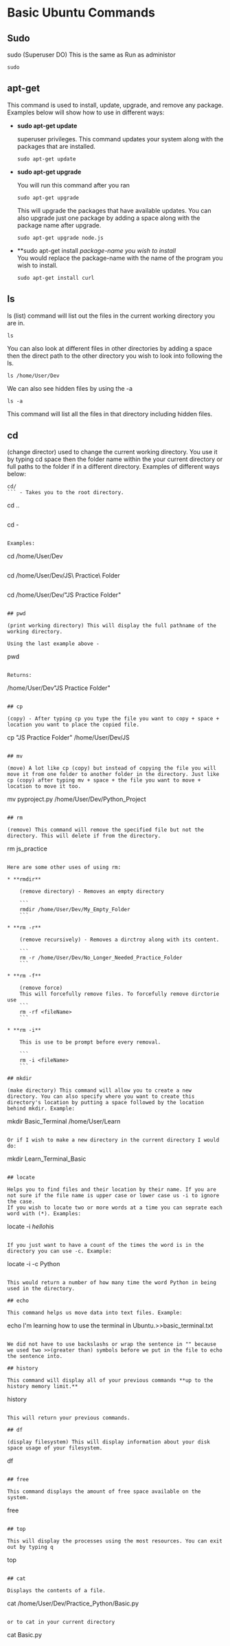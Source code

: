 # Basic Ubuntu Commands

## Sudo
sudo (Superuser DO) This is the same as Run as administor

```
sudo
```

## apt-get
This command is used to install, update, upgrade, and remove any package. Examples below will show how to use in different ways:

* **sudo apt-get update**
    
    superuser privileges. This command updates your system along with the packages that are installed.

    ```
    sudo apt-get update
    ```

* **sudo apt-get upgrade**

    You will run this command after you ran
    
     ```
     sudo apt-get upgrade
     ```

    This will upgrade the packages that have available updates. You can also upgrade just one package by adding a space along with the package name after upgrade.

    ```
    sudo apt-get upgrade node.js
    ```

* **sudo apt-get install _package-name you wish to install_  
  You would replace the package-name with the name of the program you wish to install.

    ```
    sudo apt-get install curl
    ```

## ls

ls (list) command will list out the files in the current working directory you are in.

```
ls
```

You can also look at different files in other directories by adding a space then the direct path to the other directory you wish to look into following the ls.

```
ls /home/User/Dev
```

We can also see hidden files by using the -a

```
ls -a
```

This command will list all the files in that directory including hidden files.

## cd

(change director) used to change the current working directory. You use it by typing cd space then the folder name within the your current directory or full paths to the folder if in a different directory. Examples of different ways below:

```
cd/
``` - Takes you to the root directory.

```
cd ..
``` - Takes you up on directory level.

```
cd -
``` - Takes you to the previous directory.

Examples:

```
cd /home/User/Dev
``` - This will take me to the Folder Dev in the directory.

```
cd /home/User/Dev/JS\ Practice\ Folder
``` - This will take me to the JS Practice Folder. **Note I used backslah+space. This does the same as** 

```
cd /home/User/Dev/"JS Practice Folder"
``` - I used "" instead of the backslah+space.

## pwd

(print working directory) This will display the full pathname of the working directory.

Using the last example above - 

```
pwd
```  

Returns:

```
/home/User/Dev"JS Practice Folder"
```

## cp

(copy) - After typing cp you type the file you want to copy + space + location you want to place the copied file.

```
cp "JS Practice Folder" /home/User/Dev/JS
```

## mv

(move) A lot like cp (copy) but instead of copying the file you will move it from one folder to another folder in the directory. Just like cp (copy) after typing mv + space + the file you want to move + location to move it too.

```
mv pyproject.py /home/User/Dev/Python_Project
``` - This will move the pyproject.py file in my current directory to the Python_Project folder in the directory.

## rm

(remove) This command will remove the specified file but not the directory. This will delete if from the directory.

```
rm js_practice
```

Here are some other uses of using rm:

* **rmdir**
    
    (remove directory) - Removes an empty directory

    ```
    rmdir /home/User/Dev/My_Empty_Folder
    ```

* **rm -r**

    (remove recursively) - Removes a dirctroy along with its content.

    ``` 
    rm -r /home/User/Dev/No_Longer_Needed_Practice_Folder
    ```

* **rm -f**

    (remove force)
    This will forcefully remove files. To forcefully remove dirctorie use 
    ```
    rm -rf <fileName>
    ```

* **rm -i**

    This is use to be prompt before every removal.

    ```
    rm -i <fileName>
    ```

## mkdir

(make directory) This command will allow you to create a new directory. You can also specify where you want to create this directory's location by putting a space followed by the location behind mkdir. Example:

```
mkdir Basic_Terminal /home/User/Learn
```

Or if I wish to make a new directory in the current directory I would do:

```
mkdir Learn_Terminal_Basic
```

## locate

Helps you to find files and their location by their name. If you are not sure if the file name is upper case or lower case us -i to ignore the case.
If you wish to locate two or more words at a time you can seprate each word with (*). Examples:

```
locate -i *hello*his
```

If you just want to have a count of the times the word is in the directory you can use -c. Example:

```
locate -i -c Python
```

This would return a number of how many time the word Python in being used in the directory.

## echo

This command helps us move data into text files. Example:

```
echo I'm learning how to use the terminal in Ubuntu.>>basic_terminal.txt
```

We did not have to use backslashs or wrap the sentence in "" because we used two >>(greater than) symbols before we put in the file to echo the sentence into.

## history

This command will display all of your previous commands **up to the history memory limit.**

```
history
```

This will return your previous commands.

## df

(display filesystem) This will display information about your disk space usage of your filesystem.

```
df
```

## free

This command displays the amount of free space available on the system.

```
free
```

## top

This will display the processes using the most resources. You can exit out by typing q

```
top
```

## cat

Displays the contents of a file.

```
cat /home/User/Dev/Practice_Python/Basic.py
```

or to cat in your current directory

```
cat Basic.py
```